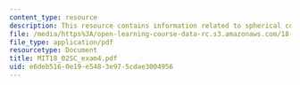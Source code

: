 ```yaml
---
content_type: resource
description: This resource contains information related to spherical coordinates.
file: /media/https%3A/open-learning-course-data-rc.s3.amazonaws.com/18-02sc-multivariable-calculus-fall-2010/e6deb5160e19e5483e975cdae3004956_MIT18_02SC_exam4.pdf
file_type: application/pdf
resourcetype: Document
title: MIT18_02SC_exam4.pdf
uid: e6deb516-0e19-e548-3e97-5cdae3004956
---
```

